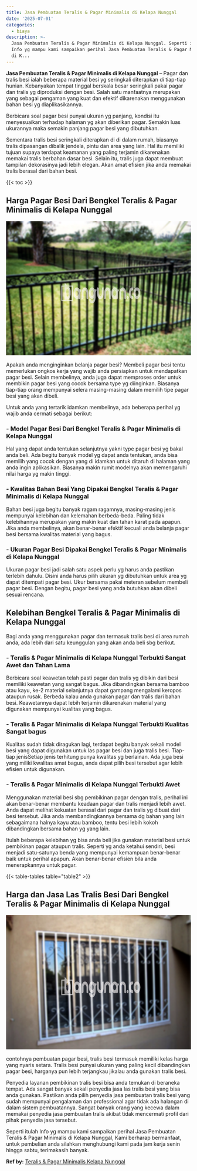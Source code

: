 ```yaml
---
title: Jasa Pembuatan Teralis & Pagar Minimalis di Kelapa Nunggal
date: '2025-07-01'
categories:
  - biaya
description: >-
  Jasa Pembuatan Teralis & Pagar Minimalis di Kelapa Nunggal. Seperti itulah
  Info yg mampu kami sampaikan perihal Jasa Pembuatan Teralis & Pagar Minimalis
  di K...
---
```


**Jasa Pembuatan Teralis & Pagar Minimalis di Kelapa Nunggal** – Pagar dan tralis besi ialah beberapa material besi yg seringkali diterapkan di tiap-tiap hunian. Kebanyakan tempat tinggal berskala besar seringkali pakai pagar dan tralis yg diproduksi dengan besi. Salah satu manfaatnya merupakan yang sebagai pengaman yang kuat dan efektif dikarenakan menggunakan bahan besi yg diaplikasikannya.

Berbicara soal pagar besi punyai ukuran yg panjang, kondisi itu menyesuaikan terhadap halaman yg akan diberikan pagar. Semakin luas ukurannya maka semakin panjang pagar besi yang dibutuhkan.

Sementara tralis besi seringkali diterapkan di di dalam rumah, biasanya tralis dipasangan dibalik jendela, pintu dan area yang lain. Hal itu memiliki tujuan supaya terdapat keamanan yang paling terjamin dikarenakan memakai tralis berbahan dasar besi. Selain itu, tralis juga dapat membuat tampilan dekorasinya jadi lebih elegan. Akan amat efisien jika anda memakai tralis berasal dari bahan besi.

{{< toc >}}

## Harga Pagar Besi Dari Bengkel Teralis & Pagar Minimalis di Kelapa Nunggal

![Jasa Pembuatan Teralis & Pagar Minimalis di Kelapa Nunggal](/images/pagar-minimalis-murah-27.png)

Apakah anda menginginkan belanja pagar besi? Membeli pagar besi tentu memerlukan ongkos kerja yang wajib anda persiapkan untuk mendapatkan pagar besi. Selain membelinya, anda juga dapat memproses order untuk membikin pagar besi yang cocok bersama type yg diinginkan. Biasanya tiap-tiap orang mempunyai selera masing-masing dalam memilih tipe pagar besi yang akan dibeli.

Untuk anda yang tertarik idamkan membelinya, ada beberapa perihal yg wajib anda cermati sebagai berikut:
### \- Model Pagar Besi Dari Bengkel Teralis & Pagar Minimalis di Kelapa Nunggal

Hal yang dapat anda tentukan selanjutnya yakni type pagar besi yg bakal anda beli. Ada begitu banyak model yg dapat anda tentukan, anda bisa memilih yang cocok dengan yang di idamkan untuk ditaruh di halaman yang anda ingin aplikasikan. Biasanya makin rumit modelnya akan memengaruhi nilai harga yg makin tinggi.

### \- Kwalitas Bahan Besi Yang Dipakai Bengkel Teralis & Pagar Minimalis di Kelapa Nunggal

Bahan besi juga begitu banyak ragam ragamnya, masing-masing jenis mempunyai kelebihan dan kelemahan berbeda-beda. Paling tidak kelebihannya merupakan yang makin kuat dan tahan karat pada apapun. Jika anda membelinya, akan benar-benar efektif kecuali anda belanja pagar besi bersama kwalitas material yang bagus.

### \- Ukuran Pagar Besi Dipakai Bengkel Teralis & Pagar Minimalis di Kelapa Nunggal

Ukuran pagar besi jadi salah satu aspek perlu yg harus anda pastikan terlebih dahulu. Disini anda harus pilih ukuran yg dibutuhkan untuk area yg dapat ditempati pagar besi. Ukur bersama pakai meteran sebelum membeli pagar besi. Dengan begitu, pagar besi yang anda butuhkan akan dibeli sesuai rencana.

## Kelebihan Bengkel Teralis & Pagar Minimalis di Kelapa Nunggal

Bagi anda yang menggunakan pagar dan termasuk tralis besi di area rumah anda, ada lebih dari satu keunggulan yang akan anda beli sbg berikut.

### \- Teralis & Pagar Minimalis di Kelapa Nunggal Terbukti Sangat Awet dan Tahan Lama

Berbicara soal keawetan telah pasti pagar dan tralis yg dibikin dari besi memiliki keawetan yang sangat bagus. Jika dibandingkan bersama bamboo atau kayu, ke-2 material selanjutnya dapat gampang mengalami keropos ataupun rusak. Berbeda kalau anda gunakan pagar dan tralis dari bahan besi. Keawetannya dapat lebih terjamin dikarenakan material yang digunakan mempunyai kualitas yang bagus.

### \- Teralis & Pagar Minimalis di Kelapa Nunggal Terbukti Kualitas Sangat bagus

Kualitas sudah tidak diragukan lagi, terdapat begitu banyak sekali model besi yang dapat digunakan untuk las pagar besi dan juga tralis besi. Tiap-tiap jenisSetiap jenis terhitung punya kwalitas yg berlainan. Ada juga besi yang miliki kwalitas amat bagus, anda dapat pilih besi tersebut agar lebih efisien untuk digunakan.

### \- Teralis & Pagar Minimalis di Kelapa Nunggal Terbukti Awet

Menggunakan material besi sbg pembikinan pagar dengan tralis, perihal ini akan benar-benar membantu keadaan pagar dan tralis menjadi lebih awet. Anda dapat melihat kekuatan berasal dari pagar dan tralis yg dibuat dari besi tersebut. Jika anda membandingkannya bersama dg bahan yang lain sebagaimana halnya kayu atau bamboo, tentu besi lebih kokoh dibandingkan bersama bahan yg yang lain.

Itulah beberapa kelebihan yg bisa anda beli jika gunakan material besi untuk pembikinan pagar ataupun tralis. Seperti yg anda ketahui sendiri, besi menjadi satu-satunya benda yang mempunyai kemampuan benar-benar baik untuk perihal apapun. Akan benar-benar efisien bila anda menerapkannya untuk pagar.

{{< table-tables table="table2" >}}

## Harga dan Jasa Las Tralis Besi Dari Bengkel Teralis & Pagar Minimalis di Kelapa Nunggal

![Jasa Pembuatan Teralis & Pagar Minimalis di Kelapa Nunggal](/images/teralis-minimalis-murah-27.png)

contohnya pembuatan pagar besi, tralis besi termasuk memiliki kelas harga yang nyaris setara. Tralis besi punyai ukuran yang paling kecil dibandingkan pagar besi, harganya pun lebih terjangkau jikalau anda gunakan tralis besi.

Penyedia layanan pembikinan tralis besi bisa anda temukan di beraneka tempat. Ada sangat banyak sekali penyedia jasa las tralis besi yang bisa anda gunakan. Pastikan anda pilih penyedia jasa pembuatan tralis besi yang sudah mempunyai pengalaman dan professional agar tidak ada halangan di dalam sistem pembuatannya. Sangat banyak orang yang kecewa dalam memakai penyedia jasa pembuatan tralis akibat tidak mencermati profil dari pihak penyedia jasa tersebut.

Seperti itulah Info yg mampu kami sampaikan perihal Jasa Pembuatan Teralis & Pagar Minimalis di Kelapa Nunggal, Kami berharap bermanfaat, untuk pembelian anda silahkan menghubungi kami pada jam kerja senin hingga sabtu, terimakasih banyak.

**Ref by:** [Teralis & Pagar Minimalis Kelapa Nunggal](https://id.wikipedia.org/wiki/Teralis)
